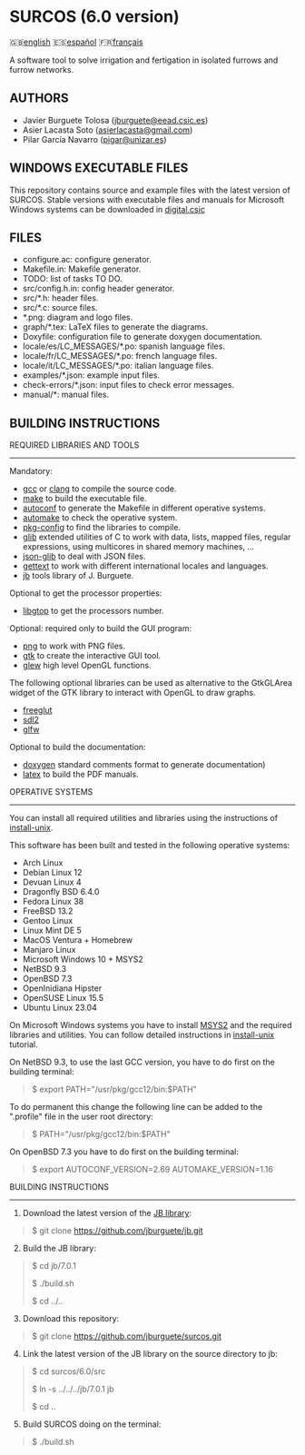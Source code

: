 SURCOS (6.0 version)
====================

:gb:[english](README.md) :es:[español](README.es.md)
:fr:[français](README.fr.md)

A software tool to solve irrigation and fertigation in isolated furrows and
furrow networks.

AUTHORS
-------

* Javier Burguete Tolosa (jburguete@eead.csic.es)
* Asier Lacasta Soto (asierlacasta@gmail.com)
* Pilar García Navarro (pigar@unizar.es)

WINDOWS EXECUTABLE FILES
------------------------

This repository contains source and example files with the latest version of 
SURCOS. Stable versions with executable files and manuals for Microsoft Windows 
systems can be downloaded in 
[digital.csic](http://hdl.handle.net/10261/75830)

FILES
-----

* configure.ac: configure generator.
* Makefile.in: Makefile generator.
* TODO: list of tasks TO DO.
* src/config.h.in: config header generator.
* src/\*.h: header files.
* src/\*.c: source files.
* \*.png: diagram and logo files.
* graph/\*.tex: LaTeX files to generate the diagrams.
* Doxyfile: configuration file to generate doxygen documentation.
* locale/es/LC\_MESSAGES/\*.po: spanish language files.
* locale/fr/LC\_MESSAGES/\*.po: french language files.
* locale/it/LC\_MESSAGES/\*.po: italian language files.
* examples/\*.json: example input files.
* check-errors/\*.json: input files to check error messages.
* manual/\*: manual files.

BUILDING INSTRUCTIONS
---------------------

REQUIRED LIBRARIES AND TOOLS
____________________________

Mandatory:
* [gcc](https://gcc.gnu.org) or [clang](https://clang.llvm.org) to compile the
  source code.
* [make](https://www.gnu.org/software/make) to build the executable file.
* [autoconf](https://www.gnu.org/software/autoconf) to generate the Makefile in
  different operative systems.
* [automake](https://www.gnu.org/software/automake) to check the operative
  system.
* [pkg-config](https://www.freedesktop.org/wiki/Software/pkg-config) to find the
  libraries to compile.
* [glib](https://developer.gnome.org/glib) extended utilities of C to work with
  data, lists, mapped files, regular expressions, using multicores in shared
  memory machines, ...
* [json-glib](https://gitlab.gnome.org/GNOME/json-glib) to deal with JSON files.
* [gettext](https://www.gnu.org/software/gettext) to work with different
  international locales and languages.
* [jb](https://github.com/jburguete/jb.git) tools library of J. Burguete.

Optional to get the processor properties:
* [libgtop](https://github.com/GNOME/libgtop) to get the processors number.

Optional: required only to build the GUI program:
* [png](http://libpng.sourceforge.net) to work with PNG files.
* [gtk](https://www.gtk.org) to create the interactive GUI tool.
* [glew](https://glew.sourceforge.net) high level OpenGL functions.

The following optional libraries can be used as alternative to the GtkGLArea
widget of the GTK library to interact with OpenGL to draw graphs.
* [freeglut](https://freeglut.sourceforge.net)
* [sdl2](https://www.libsdl.org)
* [glfw](https://www.glfw.org)

Optional to build the documentation:
* [doxygen](https://www.doxygen.nl) standard comments format to
  generate documentation)
* [latex](https://www.latex-project.org) to build the PDF manuals.

OPERATIVE SYSTEMS
_________________

You can install all required utilities and libraries using the instructions of
[install-unix](https://github.com/jburguete/install-unix).

This software has been built and tested in the following operative systems:
* Arch Linux
* Debian Linux 12
* Devuan Linux 4
* Dragonfly BSD 6.4.0
* Fedora Linux 38
* FreeBSD 13.2
* Gentoo Linux
* Linux Mint DE 5
* MacOS Ventura + Homebrew
* Manjaro Linux
* Microsoft Windows 10 + MSYS2
* NetBSD 9.3
* OpenBSD 7.3
* OpenInidiana Hipster
* OpenSUSE Linux 15.5
* Ubuntu Linux 23.04

On Microsoft Windows systems you have to install
[MSYS2](http://sourceforge.net/projects/msys2) and the required
libraries and utilities. You can follow detailed instructions in
[install-unix](https://github.com/jburguete/install-unix/blob/master/tutorial.pdf)
tutorial.

On NetBSD 9.3, to use the last GCC version, you have to do first on the
building terminal:
> $ export PATH="/usr/pkg/gcc12/bin:$PATH"

To do permanent this change the following line can be added to the ".profile"
file in the user root directory:
> $ PATH="/usr/pkg/gcc12/bin:$PATH"

On OpenBSD 7.3 you have to do first on the building terminal:
> $ export AUTOCONF\_VERSION=2.69 AUTOMAKE\_VERSION=1.16

BUILDING INSTRUCTIONS
_____________________

1. Download the latest version of the
  [JB library](https://github.com/jburguete/jb):
> $ git clone https://github.com/jburguete/jb.git

2. Build the JB library:
> $ cd jb/7.0.1
>
> $ ./build.sh
>
> $ cd ../..

3. Download this repository:
> $ git clone https://github.com/jburguete/surcos.git

4. Link the latest version of the JB library on the source directory to jb:
> $ cd surcos/6.0/src
>
> $ ln -s ../../../jb/7.0.1 jb
>
> $ cd ..

5. Build SURCOS doing on the terminal:
> $ ./build.sh
